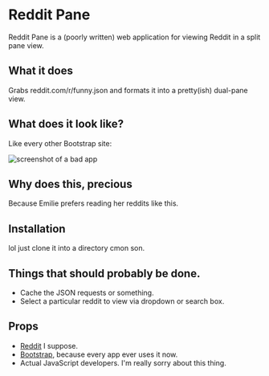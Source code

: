 Reddit Pane
===========

Reddit Pane is a (poorly written) web application for viewing Reddit in a split pane view.

What it does
------------
Grabs reddit.com/r/funny.json and formats it into a pretty(ish) dual-pane view.

What does it look like?
-----------------------
Like every other Bootstrap site:

![screenshot of a bad app](http://i.imgur.com/Pc1n9.png)

Why does this, precious
-----------------------
Because Emilie prefers reading her reddits like this.

Installation
------------
lol just clone it into a directory cmon son.

Things that should probably be done.
------------------------------------
+ Cache the JSON requests or something.
+ Select a particular reddit to view via dropdown or search box.

Props
-----
+ [Reddit](http://www.reddit.com) I suppose.
+ [Bootstrap](http://twitter.github.com/bootstrap/), because every app ever uses it now.
+ Actual JavaScript developers. I'm really sorry about this thing.